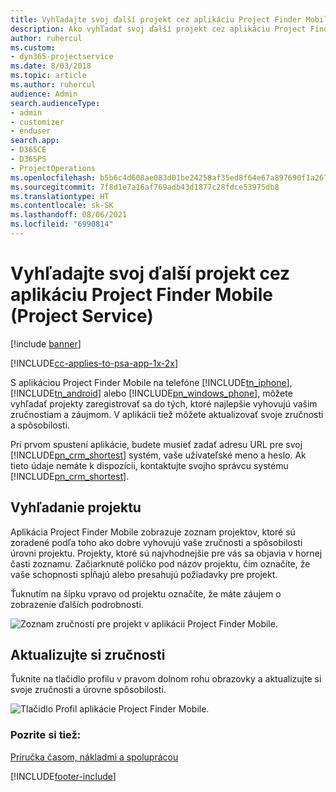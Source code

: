 ```yaml
---
title: Vyhľadajte svoj ďalší projekt cez aplikáciu Project Finder Mobile
description: Ako vyhľadať svoj ďalší projekt cez aplikáciu Project Finder Mobile pre Project Service
author: ruhercul
ms.custom:
- dyn365-projectservice
ms.date: 8/03/2018
ms.topic: article
ms.author: ruhercul
audience: Admin
search.audienceType:
- admin
- customizer
- enduser
search.app:
- D365CE
- D365PS
- ProjectOperations
ms.openlocfilehash: b5b6c4d608ae083d01be24258af35ed8f64e67a897690f1a2678f76b8befdcb1
ms.sourcegitcommit: 7f8d1e7a16af769adb43d1877c28fdce53975db8
ms.translationtype: HT
ms.contentlocale: sk-SK
ms.lasthandoff: 08/06/2021
ms.locfileid: "6990814"
---
```

# <a name="find-your-next-project-with-the-project-finder-mobile-app-project-service"></a>Vyhľadajte svoj ďalší projekt cez aplikáciu Project Finder Mobile (Project Service)

[!include [banner](../includes/psa-now-project-operations.md)]

[!INCLUDE[cc-applies-to-psa-app-1x-2x](../includes/cc-applies-to-psa-app-1x-2x.md)]

S aplikáciou Project Finder Mobile na telefóne [!INCLUDE[tn_iphone](../includes/tn-iphone.md)], [!INCLUDE[tn_android](../includes/tn-android.md)] alebo [!INCLUDE[pn_windows_phone](../includes/pn-windows-phone.md)], môžete vyhľadať projekty zaregistrovať sa do tých, ktoré najlepšie vyhovujú vašim zručnostiam a záujmom. V aplikácii tiež môžete aktualizovať svoje zručnosti a spôsobilosti.  
  
 Pri prvom spustení aplikácie, budete musieť zadať adresu URL pre svoj [!INCLUDE[pn_crm_shortest](../includes/pn-crm-shortest.md)] systém, vaše užívateľské meno a heslo. Ak tieto údaje nemáte k dispozícii, kontaktujte svojho správcu systému [!INCLUDE[pn_crm_shortest](../includes/pn-crm-shortest.md)].  
  
## <a name="find-a-project"></a>Vyhľadanie projektu  
 Aplikácia Project Finder Mobile zobrazuje zoznam projektov, ktoré sú zoradené podľa toho ako dobre vyhovujú vaše zručnosti a spôsobilosti úrovni projektu. Projekty, ktoré sú najvhodnejšie pre vás sa objavia v hornej časti zoznamu. Začiarknuté políčko pod názov projektu, čím označíte, že vaše schopnosti spĺňajú alebo presahujú požiadavky pre projekt.  
  
 Ťuknutím na šípku vpravo od projektu označíte, že máte záujem o zobrazenie ďalších podrobnosti.  
  
 ![Zoznam zručností pre projekt v aplikácii Project Finder Mobile.](../psa/media/project-service-project-finder-list.png "Zoznam zručností pre projekt v mobilnej aplikácii Project Finder")  
  
## <a name="update-your-skills"></a>Aktualizujte si zručnosti  
 Ťuknite na tlačidlo profilu v pravom dolnom rohu obrazovky a aktualizujte si svoje zručnosti a úrovne spôsobilosti.  
  
 ![Tlačidlo Profil aplikácie Project Finder Mobile.](../psa/media/project-service-project-finder-profile.png "Tlačidlo Profil mobilnej aplikácie Project Finder")  
  
### <a name="see-also"></a>Pozrite si tiež:  
 [Príručka časom, nákladmi a spoluprácou](../psa/time-expense-collaboration-guide.md)


[!INCLUDE[footer-include](../includes/footer-banner.md)]